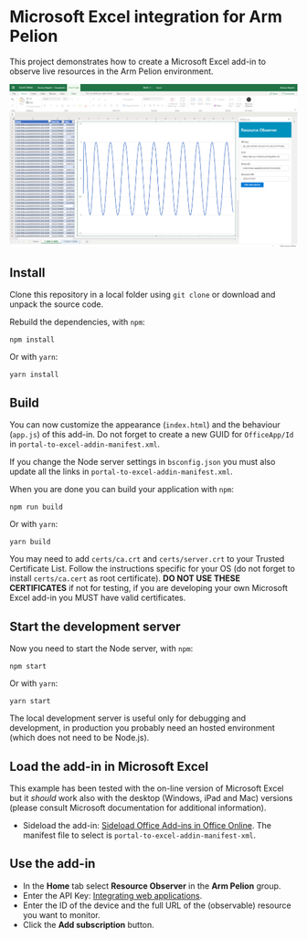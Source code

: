 # Microsoft Excel integration for Arm Pelion
This project demonstrates how to create a Microsoft Excel add-in to observe live resources in the
Arm Pelion environment.

![Integration Example](/assets/example.png)

## Install
Clone this repository in a local folder using `git clone` or download and unpack the source code.

Rebuild the dependencies, with `npm`:

```
npm install
```

Or with `yarn`:

```
yarn install
```

## Build
You can now customize the appearance (`index.html`) and the behaviour (`app.js`) of this add-in. Do not forget
to create a new GUID for `OfficeApp/Id` in `portal-to-excel-addin-manifest.xml`.

If you change the Node server settings in `bsconfig.json` you must also update all the links
in `portal-to-excel-addin-manifest.xml`.

When you are done you can build your application with `npm`:

```
npm run build
```

Or with `yarn`:

```
yarn build
```

You may need to add `certs/ca.crt` and `certs/server.crt` to your Trusted Certificate List. Follow the instructions
specific for your OS (do not forget to install `certs/ca.cert` as root certificate).
**DO NOT USE THESE CERTIFICATES** if not for testing, if you are developing your own Microsoft Excel add-in you MUST
have valid certificates.

## Start the development server
Now you need to start the Node server, with `npm`:

```
npm start
```

Or with `yarn`:

```
yarn start
```

The local development server is useful only for debugging and development, in production you probably
need an hosted environment (which does not need to be Node.js).

## Load the add-in in Microsoft Excel
This example has been tested with the on-line version of Microsoft Excel but it _should_ work also
with the desktop (Windows, iPad and Mac) versions (please consult Microsoft documentation for additional information).

* Sideload the add-in: [Sideload Office Add-ins in Office Online](https://docs.microsoft.com/en-us/office/dev/add-ins/testing/sideload-office-add-ins-for-testing#sideload-an-office-add-in-in-office-online). The manifest file to select is `portal-to-excel-addin-manifest-xml`.

## Use the add-in
* In the **Home** tab select **Resource Observer** in the **Arm Pelion** group.
* Enter the API Key: [Integrating web applications](https://cloud.mbed.com/docs/current/integrate-web-app/index.html).
* Enter the ID of the device and the full URL of the (observable) resource you want to monitor.
* Click the **Add subscription** button.
